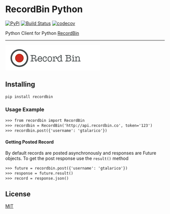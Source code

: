 # RecordBin Python

[![PyPi](https://img.shields.io/pypi/v/recordbin.svg)](https://pypi.python.org/pypi/recordbin)
[![Build Status](https://travis-ci.org/gtalarico/recordbin-python.svg?branch=master)](https://travis-ci.org/gtalarico/recordbin-python)
[![codecov](https://codecov.io/gh/gtalarico/recordbin-python/branch/master/graph/badge.svg)](https://codecov.io/gh/gtalarico/recordbin-python)

Python Client for Python [RecordBin](http://www.github.com/gtalarico/recordbin-api)

---

![project-logo](https://github.com/gtalarico/recordbin-python/blob/master/art/logo.png)

## Installing

```
pip install recordbin
```

### Usage Example

```
>>> from recordbin import RecordBin
>>> recordbin = RecordBin('http://api.recordbin.co', token='123')
>>> recordbin.post({'username': 'gtalarico'})
```

#### Getting Posted Record

By default records are posted asynchronously and responses
are Future objects.
To get the post response use the `result()` method

```
>>> future = recordbin.post({'username': 'gtalarico'})
>>> response = future.result()
>>> record = response.json()
```

## License

[MIT](https://opensource.org/licenses/MIT)
